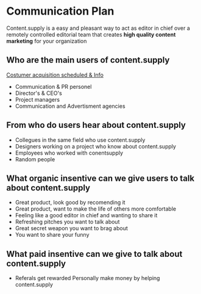 # Communication Plan

Content.supply is a easy and pleasant way to act as editor in chief over a remotely controlled editorial team that creates **high quality content marketing** for your organization

## Who are the main users of content.supply

[Costumer acquisition scheduled & Info](https://docs.google.com/spreadsheets/d/1PnkjyH_CFJ3hbuxxjL-z_XvH9KKbVGUSNg8b1kF75qI/edit?usp=sharing)
* Communication & PR personel
* Director's & CEO's
* Project managers
* Communication and Advertisment agencies

## From who do  users hear about content.supply

* Collegues in the same field who use content.supply
* Designers working on a project who know about content.supply
* Employees who worked with conentsupply
* Random people

## What organic insentive can we give users to talk about content.supply

* Great product, look good by recomending it
* Great product, want to make the life of others more comfortable
* Feeling like a good editor in chief and wanting to share it
* Refreshing pitches you want to talk about
* Great secret weapon you want to brag about
* You want to share your funny

## What paid insentive can we give to talk about content.supply

* Referals get rewarded
Personally make money by helping content.supply
